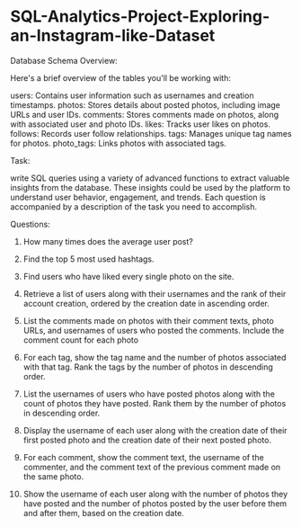 # SQL-Analytics-Project-Exploring-an-Instagram-like-Dataset

Database Schema Overview:

Here's a brief overview of the tables you'll be working with:

users: Contains user information such as usernames and creation timestamps.
photos: Stores details about posted photos, including image URLs and user IDs.
comments: Stores comments made on photos, along with associated user and photo IDs.
likes: Tracks user likes on photos.
follows: Records user follow relationships.
tags: Manages unique tag names for photos.
photo_tags: Links photos with associated tags.


Task:

write SQL queries using a variety of advanced functions to extract valuable insights from the database. These insights could be used by the platform to understand user behavior, engagement, and trends. Each question is accompanied by a description of the task you need to accomplish.

Questions:
1) How many times does the average user post?

2) Find the top 5 most used hashtags.

3) Find users who have liked every single photo on the site.

4) Retrieve a list of users along with their usernames and the rank of their account creation, ordered by the creation date in ascending order.

5) List the comments made on photos with their comment texts, photo URLs, and usernames of users who posted the comments. Include the comment count for each photo

6) For each tag, show the tag name and the number of photos associated with that tag. Rank the tags by the number of photos in descending order.

7) List the usernames of users who have posted photos along with the count of photos they have posted. Rank them by the number of photos in descending order.

8) Display the username of each user along with the creation date of their first posted photo and the creation date of their next posted photo.

9) For each comment, show the comment text, the username of the commenter, and the comment text of the previous comment made on the same photo.

10) Show the username of each user along with the number of photos they have posted and the number of photos posted by the user before them and after them, based on the creation date.
